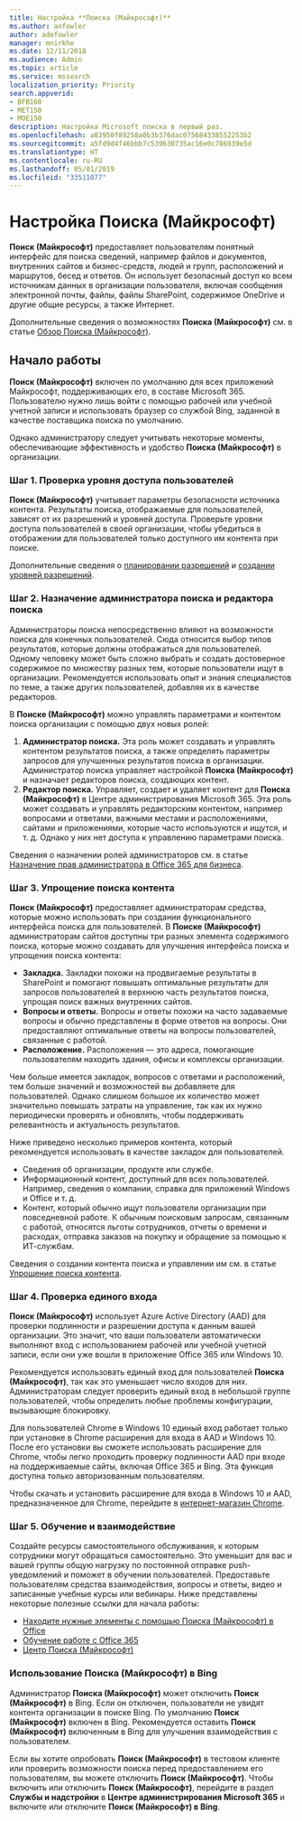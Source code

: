 ```yaml
---
title: Настройка **Поиска (Майкрософт)**
ms.author: anfowler
author: adefowler
manager: mnirkhe
ms.date: 12/11/2018
ms.audience: Admin
ms.topic: article
ms.service: mssearch
localization_priority: Priority
search.appverid:
- BFB160
- MET150
- MOE150
description: Настройка Microsoft поиска в первый раз.
ms.openlocfilehash: a83950f89258a0b3b376dac075684338552253b2
ms.sourcegitcommit: a5fd9d4f46bbb7c539630735ac16e0c786939e5d
ms.translationtype: HT
ms.contentlocale: ru-RU
ms.lasthandoff: 05/01/2019
ms.locfileid: "33511077"
---
```

# <a name="set-up-microsoft-search"></a>Настройка Поиска (Майкрософт)

**Поиск (Майкрософт)** предоставляет пользователям понятный интерфейс для поиска сведений, например файлов и документов, внутренних сайтов и бизнес-средств, людей и групп, расположений и маршрутов, бесед и ответов. Он использует безопасный доступ ко всем источникам данных в организации пользователя, включая сообщения электронной почты, файлы, файлы SharePoint, содержимое OneDrive и другие общие ресурсы, а также Интернет.

Дополнительные сведения о возможностях **Поиска (Майкрософт)** см. в статье [Обзор Поиска (Майкрософт)](overview-microsoft-search.md).

## <a name="get-started"></a>Начало работы

**Поиск (Майкрософт)** включен по умолчанию для всех приложений Майкрософт, поддерживающих его, в составе Microsoft 365. Пользователю нужно лишь войти с помощью рабочей или учебной учетной записи и использовать браузер со службой Bing, заданной в качестве поставщика поиска по умолчанию.

Однако администратору следует учитывать некоторые моменты, обеспечивающие эффективность и удобство **Поиска (Майкрософт)** в организации.

### <a name="step-1-check-access-level-of-your-users"></a>Шаг 1. Проверка уровня доступа пользователей

**Поиск (Майкрософт)** учитывает параметры безопасности источника контента. Результаты поиска, отображаемые для пользователей, зависят от их разрешений и уровней доступа. Проверьте уровни доступа пользователей в своей организации, чтобы убедиться в отображении для пользователей только доступного им контента при поиске.

Дополнительные сведения о [планировании разрешений](https://docs.microsoft.com/ru-RU/sharepoint/plan-your-permissions-strategy) и [создании уровней разрешений](https://docs.microsoft.com/ru-RU/sharepoint/how-to-create-and-edit-permission-levels).

### <a name="step-2-assign-search-administrator-and-search-editor"></a>Шаг 2. Назначение администратора поиска и редактора поиска

Администраторы поиска непосредственно влияют на возможности поиска для конечных пользователей. Сюда относится выбор типов результатов, которые должны отображаться для пользователей. Одному человеку может быть сложно выбрать и создать достоверное содержимое по множеству разных тем, которые пользователи ищут в организации. Рекомендуется использовать опыт и знания специалистов по теме, а также других пользователей, добавляя их в качестве редакторов. 

В **Поиске (Майкрософт)** можно управлять параметрами и контентом поиска организации с помощью двух новых ролей:
1. **Администратор поиска.** Эта роль может создавать и управлять контентом результатов поиска, а также определять параметры запросов для улучшенных результатов поиска в организации. Администратор поиска управляет настройкой **Поиска (Майкрософт)** и назначает редакторов поиска, создающих контент.
2. **Редактор поиска.** Управляет, создает и удаляет контент для **Поиска (Майкрософт)** в Центре администрирования Microsoft 365. Эта роль может создавать и управлять редакторским контентом, например вопросами и ответами, важными местами и расположениями, сайтами и приложениями, которые часто используются и ищутся, и т. д. Однако у них нет доступа к управлению параметрами поиска.

Сведения о назначении ролей администраторов см. в статье [Назначение прав администратора в Office 365 для бизнеса](https://docs.microsoft.com/en-us/office365/admin/add-users/assign-admin-roles?view=o365-worldwide).

### <a name="step-3-make-content-easy-to-find"></a>Шаг 3. Упрощение поиска контента 

**Поиск (Майкрософт)** предоставляет администраторам средства, которые можно использовать при создании функционального интерфейса поиска для пользователей. В **Поиске (Майкрософт)** администраторам сайтов доступны три разных элемента содержимого поиска, которые можно создавать для улучшения интерфейса поиска и упрощения поиска контента:
- **Закладка.** Закладки похожи на продвигаемые результаты в SharePoint и помогают повышать оптимальные результаты для запросов пользователей в верхнюю часть результатов поиска, упрощая поиск важных внутренних сайтов. 
- **Вопросы и ответы.** Вопросы и ответы похожи на часто задаваемые вопросы и обычно представлены в форме ответов на вопросы. Они предоставляют оптимальные ответы на вопросы пользователей, связанные с работой.
- **Расположение.** Расположения — это адреса, помогающие пользователям находить здания, офисы и комплексы организации. 

Чем больше имеется закладок, вопросов с ответами и расположений, тем больше значений и возможностей вы добавляете для пользователей. Однако слишком большое их количество может значительно повышать затраты на управление, так как их нужно периодически проверять и обновлять, чтобы поддерживать релевантность и актуальность результатов.

Ниже приведено несколько примеров контента, который рекомендуется использовать в качестве закладок для пользователей.
- Сведения об организации, продукте или службе.
- Информационный контент, доступный для всех пользователей. Например, сведения о компании, справка для приложений Windows и Office и т. д. 
- Контент, который обычно ищут пользователи организации при повседневной работе. К обычным поисковым запросам, связанным с работой, относятся льготы сотрудников, отчеты о времени и расходах, отправка заказов на покупку и обращение за помощью к ИТ-службам. 

Сведения о создании контента поиска и управлении им см. в статье [Упрощение поиска контента](make-content-easy-to-find.md).

### <a name="step-4-test-single-sign-on"></a>Шаг 4. Проверка единого входа
**Поиск (Майкрософт)** использует Azure Active Directory (AAD) для проверки подлинности и разрешении доступа к данным вашей организации.  Это значит, что ваши пользователи автоматически выполняют вход с использованием рабочей или учебной учетной записи, если они уже вошли в приложение Office 365 или Windows 10.

Рекомендуется использовать единый вход для пользователей **Поиска (Майкрософт)**, так как это уменьшает число входов для них. Администраторам следует проверить единый вход в небольшой группе пользователей, чтобы определить любые проблемы конфигурации, вызывающие блокировку. 

Для пользователей Chrome в Windows 10 единый вход работает только при установке в Chrome расширения для входа в AAD и Windows 10. После его установки вы сможете использовать расширение для Chrome, чтобы легко проходить проверку подлинности AAD при входе на поддерживаемые сайты, включая Office 365 и Bing. Эта функция доступна только авторизованным пользователям. 

Чтобы скачать и установить расширение для входа в Windows 10 и AAD, предназначенное для Chrome, перейдите в [интернет-магазин Chrome](https://go.microsoft.com/fwlink/?linkid=2090961).

### <a name="step-5-training-and-communication"></a>Шаг 5. Обучение и взаимодействие
Создайте ресурсы самостоятельного обслуживания, к которым сотрудники могут обращаться самостоятельно. Это уменьшит для вас и вашей группы общую нагрузку по постоянной отправке push-уведомлений и поможет в обучении пользователей. Предоставьте пользователям средства взаимодействия, вопросы и ответы, видео и записанные учебные курсы или вебинары. Ниже представлены некоторые полезные ссылки для начала работы:
- [Находите нужные элементы с помощью Поиска (Майкрософт) в Office](https://support.office.com/article/find-what-you-need-with-microsoft-search-in-office-2457d4d8-48a8-4ad4-ab89-5a0657aa8446?ui=en-US&rs=en-US&ad=US)
- [Обучение работе с Office 365](https://support.office.com/office-training-center)
- 
  [Центр Поиска (Майкрософт)](https://support.office.com/en-us/article/-working-title-microsoft-search-center-b8bf5a2c-7515-40a9-9a6a-b8ed382c86bc?ui=en-US&rs=en-US&ad=US)

### <a name="trying-out-microsoft-search-in-bing"></a>Использование **Поиска (Майкрософт)** в Bing 
Администратор **Поиска (Майкрософт)** может отключить **Поиск (Майкрософт)** в Bing. Если он отключен, пользователи не увидят контента организации в поиске Bing. По умолчанию **Поиск (Майкрософт)** включен в Bing. Рекомендуется оставить **Поиск (Майкрософт)** включенным в Bing для улучшения взаимодействия с пользователем. 

Если вы хотите опробовать **Поиск (Майкрософт)** в тестовом клиенте или проверить возможности поиска перед предоставлением его пользователям, вы можете отключить **Поиск (Майкрософт)**.
Чтобы включить или отключить **Поиск (Майкрософт)**, перейдите в раздел **Службы и надстройки** в **Центре администрирования Microsoft 365** и включите или отключите **Поиск (Майкрософт) в Bing**.
